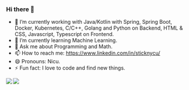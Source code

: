 ### Hi there 👋

- 🔭 I’m currently working with Java/Kotlin with Spring, Spring Boot, Docker, Kubernetes, C/C++, Golang and Python on Backend, HTML & CSS, Javascript, Typescript on Frontend.
- 🌱 I’m currently learning Machine Learning.
- 💬 Ask me about Programming and Math.
- 📫 How to reach me: https://www.linkedin.com/in/sticknycu/
- 😄 Pronouns: Nicu.
- ⚡ Fun fact: I love to code and find new things.

<img align="left" src="https://github-readme-stats.vercel.app/api?username=sticknycu&count_private=true&show_icons=true&theme=vue" />
<img align="left" src="https://github-readme-stats.vercel.app/api/top-langs/?username=tedo0627&layout=compact&theme=vue" />
